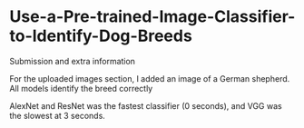 # Use-a-Pre-trained-Image-Classifier-to-Identify-Dog-Breeds
Submission and extra information

For the uploaded images section, I added an image of a German shepherd. All models identify the breed correctly

AlexNet and ResNet was the fastest classifier (0 seconds), and VGG was the slowest at 3 seconds.
